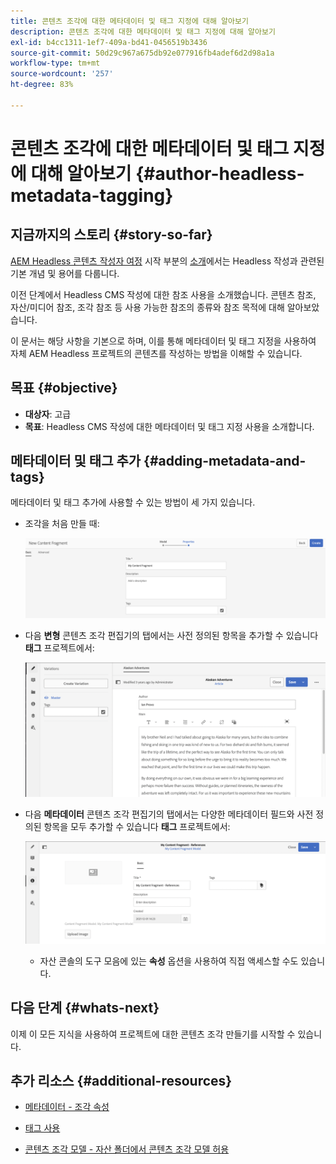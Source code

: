 ```yaml
---
title: 콘텐츠 조각에 대한 메타데이터 및 태그 지정에 대해 알아보기
description: 콘텐츠 조각에 대한 메타데이터 및 태그 지정에 대해 알아보기
exl-id: b4cc1311-1ef7-409a-bd41-0456519b3436
source-git-commit: 50d29c967a675db92e077916fb4adef6d2d98a1a
workflow-type: tm+mt
source-wordcount: '257'
ht-degree: 83%

---
```


# 콘텐츠 조각에 대한 메타데이터 및 태그 지정에 대해 알아보기 {#author-headless-metadata-tagging}

## 지금까지의 스토리 {#story-so-far}

[AEM Headless 콘텐츠 작성자 여정](overview.md) 시작 부분의 [소개](introduction.md)에서는 Headless 작성과 관련된 기본 개념 및 용어를 다룹니다.

이전 단계에서 Headless CMS 작성에 대한 참조 사용을 소개했습니다. 콘텐츠 참조, 자산/미디어 참조, 조각 참조 등 사용 가능한 참조의 종류와 참조 목적에 대해 알아보았습니다.

이 문서는 해당 사항을 기본으로 하며, 이를 통해 메타데이터 및 태그 지정을 사용하여 자체 AEM Headless 프로젝트의 콘텐츠를 작성하는 방법을 이해할 수 있습니다.

## 목표 {#objective}

* **대상자**: 고급
* **목표**: Headless CMS 작성에 대한 메타데이터 및 태그 지정 사용을 소개합니다.

## 메타데이터 및 태그 추가 {#adding-metadata-and-tags}

메타데이터 및 태그 추가에 사용할 수 있는 방법이 세 가지 있습니다.

* 조각을 처음 만들 때:

  ![새 콘텐츠 조각 만들기 - 이름 입력](/help/journey-headless/author/assets/headless-journey-author-content-fragment-03.png)

* 다음 **변형** 콘텐츠 조각 편집기의 탭에서는 사전 정의된 항목을 추가할 수 있습니다 **태그** 프로젝트에서:

  ![콘텐츠 조각 편집기 - Alaska Spirits](/help/journey-headless/author/assets/headless-journey-author-content-fragment-05.png)

* 다음 **메타데이터** 콘텐츠 조각 편집기의 탭에서는 다양한 메타데이터 필드와 사전 정의된 항목을 모두 추가할 수 있습니다 **태그** 프로젝트에서:

  ![콘텐츠 조각 편집기 - 메타데이터](/help/journey-headless/author/assets/headless-journey-author-metadata-01.png)

   * 자산 콘솔의 도구 모음에 있는 **속성** 옵션을 사용하여 직접 액세스할 수도 있습니다.

## 다음 단계 {#whats-next}

이제 이 모든 지식을 사용하여 프로젝트에 대한 콘텐츠 조각 만들기를 시작할 수 있습니다.

## 추가 리소스 {#additional-resources}

* [메타데이터 - 조각 속성](/help/assets/content-fragments/content-fragments-metadata.md)

* [태그 사용](/help/sites-authoring/tags.md)

* [콘텐츠 조각 모델 - 자산 폴더에서 콘텐츠 조각 모델 허용](/help/assets/content-fragments/content-fragments-models.md#allowing-content-fragment-models-assets-folder)
